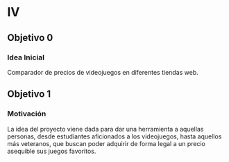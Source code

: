 # IV

## Objetivo 0
### Idea Inicial
Comparador de precios de videojuegos en diferentes tiendas web.


## Objetivo 1
### Motivación
La idea del proyecto viene dada para dar una herramienta a aquellas personas, desde estudiantes aficionados a los videojuegos, hasta aquellos más veteranos, que buscan poder adquirir de forma legal a un precio asequible sus juegos favoritos.
